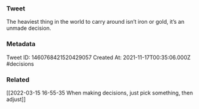 ### Tweet
The heaviest thing in the world to carry around isn’t iron or gold, it’s an unmade decision.

### Metadata
Tweet ID: 1460768421520429057
Created At: 2021-11-17T00:35:06.000Z
#decisions 

### Related
[[2022-03-15 16-55-35 When making decisions, just pick something, then adjust]]

